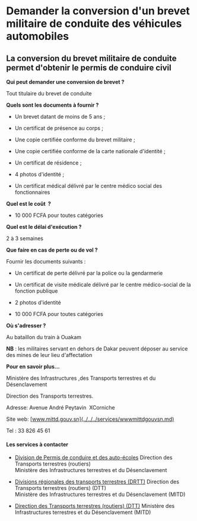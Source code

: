# Demander la conversion d'un brevet militaire de conduite des véhicules automobiles

La conversion du brevet militaire de conduite permet d'obtenir le permis de conduire civil
------------------------------------------------------------------------------------------

**Qui peut demander une conversion de brevet ?**

Tout titulaire du brevet de conduite  

**Quels sont les documents à fournir ?**

*   Un brevet datant de moins de 5 ans ;  
    

*   Un certificat de présence au corps ;  
    

*   Une copie certifiée conforme du brevet militaire ;  
    

*   Une copie certifiée conforme de la carte nationale d'identité ;  
    

*   Un certificat de résidence ;  
    

*   4 photos d'identité ;  
    

*   Un certificat médical délivré par le centre médico social des fonctionnaires

**Quel est le coût  ?**

*   10 000 FCFA pour toutes catégories

**Quel est le délai d'exécution ?**

2 à 3 semaines

**Que faire en cas de perte ou de vol ?**

Fournir les documents suivants :  

*   Un certificat de perte délivré par la police ou la gendarmerie

*   Un certificat de visite médicale délivré par le centre médico-social de la fonction publique

*   2 photos d'identité                                                                   
    
*   10 000 FCFA pour toutes catégories

**Où s'adresser ?**

Au bataillon du train à Ouakam  

**NB** : les militaires servant en dehors de Dakar peuvent déposer au service des mines de leur lieu d'affectation  

**Pour en savoir plus...**

Ministère des Infrastructures ,des Transports terrestres et du Désenclavement

Direction des Transports terrestres.

Adresse: Avenue André Peytavin  XCorniche            

Site web: [www.mittd.gouv.sn](../../../services/wwwmittdgouvsn.md)

Tel : 33 826 45 61

#### Les services à contacter

*   [Division de Permis de conduire et des auto-écoles](../../../services/division-de-permis-de-conduire-et-des-auto-ecoles.md) Direction des Transports terrestres (routiers)  
    Ministère des Infrastructures terrestres et du Désenclavement  
    
*   [Divisions régionales des transports terrestres (DRTT)](../../../services/divisions-regionales-des-transports-terrestres-drtt.md) Direction des Transports terrestres (routiers) (DTT)  
    Ministère des Infrastructures terrestres et du Désenclavement (MITD)  
    
*   [Direction des Transports terrestres (routiers) (DTT)](../../../services/direction-des-transports-terrestres-routiers-dtt.md) Ministère des Infrastructures terrestres et du Désenclavement (MITD)